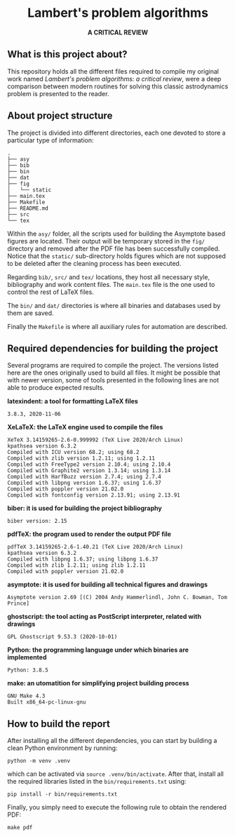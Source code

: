 <div align="center">
  <h1>Lambert's problem algorithms</h1>
  <strong>A CRITICAL REVIEW</strong>
</div>

What is this project about?
---------------------------

This repository holds all the different files required to compile my original
work named *Lambert's problem algorithms: a critical review*, were a deep
comparison between modern routines for solving this classic astrodynamics
problem is presented to the reader.


About project structure
-----------------------

The project is divided into different directories, each one devoted to store a
particular type of information:

```
.
├── asy
├── bib
├── bin
├── dat
├── fig
│   └── static
├── main.tex
├── Makefile
├── README.md
├── src
└── tex
```

Within the `asy/` folder, all the scripts used for building the Asymptote based
figures are located. Their output will be temporary stored in the `fig/`
directory and removed after the PDF file has been successfully compiled. Notice
that the `static/` sub-directory holds figures which are not supposed to be
deleted after the cleaning process has been executed.

Regarding `bib/`, `src/` and `tex/` locations, they host all necessary style,
bibliography and work content files. The `main.tex` file is the one used to
control the rest of LaTeX files.

The `bin/` and `dat/` directories is where all binaries and databases used by
them are saved.

Finally the `Makefile` is where all auxiliary rules for automation are
described.


Required dependencies for building the project
----------------------------------------------

Several programs are required to compile the project. The versions listed here
are the ones originally used to build all files. It might be possible that with
newer version, some of tools presented in the following lines are not able to
produce expected results.

**latexindent: a tool for formatting LaTeX files**

```
3.8.3, 2020-11-06
```

**XeLaTeX: the LaTeX engine used to compile the files**

```
XeTeX 3.14159265-2.6-0.999992 (TeX Live 2020/Arch Linux)
kpathsea version 6.3.2
Compiled with ICU version 68.2; using 68.2
Compiled with zlib version 1.2.11; using 1.2.11
Compiled with FreeType2 version 2.10.4; using 2.10.4
Compiled with Graphite2 version 1.3.14; using 1.3.14
Compiled with HarfBuzz version 2.7.4; using 2.7.4
Compiled with libpng version 1.6.37; using 1.6.37
Compiled with poppler version 21.02.0
Compiled with fontconfig version 2.13.91; using 2.13.91
```

**biber: it is used for building the project bibliography**

```
biber version: 2.15
```

**pdfTeX: the program used to render the output PDF file**

```
pdfTeX 3.14159265-2.6-1.40.21 (TeX Live 2020/Arch Linux)
kpathsea version 6.3.2
Compiled with libpng 1.6.37; using libpng 1.6.37
Compiled with zlib 1.2.11; using zlib 1.2.11
Compiled with poppler version 21.02.0
```

**asymptote: it is used for building all technical figures and drawings**

```
Asymptote version 2.69 [(C) 2004 Andy Hammerlindl, John C. Bowman, Tom Prince]
```

**ghostscript: the tool acting as PostScript interpreter, related with
drawings**

```
GPL Ghostscript 9.53.3 (2020-10-01)
```

**Python: the programming language under which binaries are implemented**

```
Python: 3.8.5
```

**make: an utomatition for simplifying project building process**

```
GNU Make 4.3
Built x86_64-pc-linux-gnu
```

How to build the report
-----------------------

After installing all the different dependencies, you can start by building a
clean Python environment by running:

```
python -m venv .venv
```

which can be activated via `source .venv/bin/activate`. After that, install all
the required libraries listed in the `bin/requirements.txt` using:

```
pip install -r bin/requirements.txt
```

Finally, you simply need to execute the following rule to obtain the rendered
PDF:

```
make pdf
```
